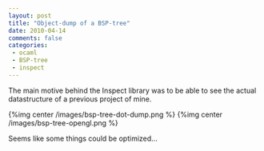 ```yaml
---
layout: post
title: "Object-dump of a BSP-tree"
date: 2010-04-14
comments: false
categories:
 - ocaml
 - BSP-tree
 - inspect
---
```


The main motive behind the Inspect library was to be able to see the
actual datastructure of a previous project of mine.

<!--more-->

{%img center /images/bsp-tree-dot-dump.png %}
{%img center /images/bsp-tree-opengl.png %}

Seems like some things could be optimized...
